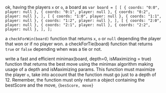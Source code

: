ok, having the players `x` or `o`,  a board as 
`var board = [
        [
            { coords: "0:0", player: null },
            { coords: "0:1", player: null },
            { coords: "0:2", player: null },
        ],
        [
            { coords: "1:0", player: null },
            { coords: "1:1", player: null },
            { coords: "1:2", player: null },
        ],
        [
            { coords: "2:0", player: null },
            { coords: "2:1", player: null },
            { coords: "2:2", player: null },
        ],
    ];
`

a  `checkForWin(board)`  function that returns `x`, `o` or `null` depending the player that won or if no player won.
a checkForTie(board) function that returns `true` or `false`  depending when was a tie or not.

write a fast and efficient minimax(board, depth=0, isMaximizing = true) function that returns the best move using the minimax algorithm making usage of a depth and isMaximizing params. This function must maximize the player `o`, take into account that the function must go just to a depth of 12. Remember, the function must only return  a object containing the bestScore and the move, `{besScore, move}`